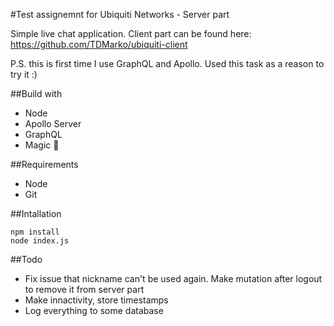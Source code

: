 #Test assignemnt for Ubiquiti Networks - Server part

Simple live chat application.
Client part can be found here: https://github.com/TDMarko/ubiquiti-client

P.S. this is first time I use GraphQL and Apollo. Used this task as a reason to try it :)

##Build with
- Node
- Apollo Server
- GraphQL
- Magic 🧙

##Requirements
- Node
- Git

##Intallation
```
npm install
node index.js
```

##Todo
- Fix issue that nickname can't be used again. Make mutation after logout to remove it from server part
- Make innactivity, store timestamps
- Log everything to some database